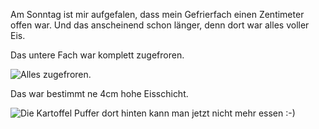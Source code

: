 <!--
.. title: Gefrierfach offen
.. slug: 24-gefrierfach-offen
.. date: 2007-03-13 06:20:47
.. tags: Persönlich
.. description: 
.. type: text
-->

Am Sonntag ist mir aufgefalen, dass mein Gefrierfach einen Zentimeter offen war.
Und das anscheinend schon länger, denn dort war alles voller Eis.
<!-- TEASER_END -->

Das untere Fach war komplett zugefroren.

![Alles zugefroren.](/images/eis1.jpg)

Das war bestimmt ne 4cm hohe Eisschicht.

![Die Kartoffel Puffer dort hinten kann man jetzt nicht mehr essen :-)](/images/eis2.jpg)
